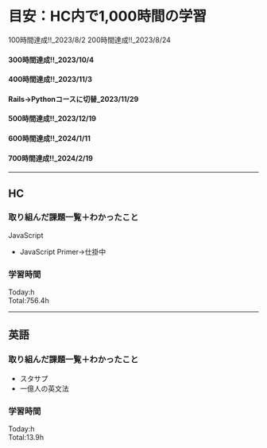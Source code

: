 # 目安：HC内で1,000時間の学習
100時間達成!!_2023/8/2
200時間達成!!_2023/8/24
#### 300時間達成!!_2023/10/4
#### 400時間達成!!_2023/11/3
#### Rails→Pythonコースに切替_2023/11/29
#### 500時間達成!!_2023/12/19
#### 600時間達成!!_2024/1/11
#### 700時間達成!!_2024/2/19

------------------------------------------
## HC
### 取り組んだ課題一覧＋わかったこと
JavaScript
- JavaScript Primer→仕掛中

### 学習時間
Today:h<br>
Total:756.4h

------------------------------------------
## 英語
### 取り組んだ課題一覧＋わかったこと
- スタサプ
- 一億人の英文法

### 学習時間
Today:h<br>
Total:13.9h
